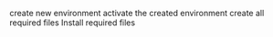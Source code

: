create new environment
activate the created environment
create all required files
Install required files
